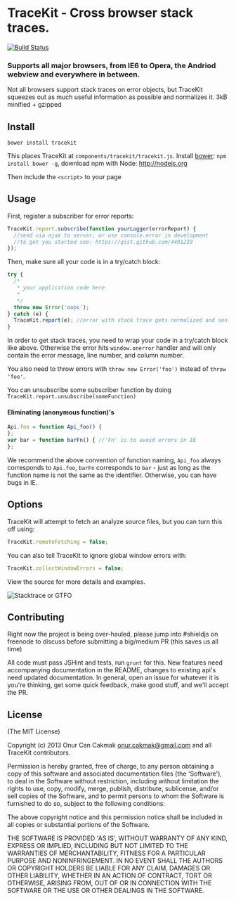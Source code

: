 TraceKit - Cross browser stack traces.
=====================================

[![Build Status](https://travis-ci.org/occ/TraceKit.png?branch=master)](https://travis-ci.org/occ/TraceKit)

### Supports all major browsers, from IE6 to Opera, the Andriod webview and everywhere in between.

Not all browsers support stack traces on error objects, but TraceKit squeezes
out as much useful information as possible and normalizes it. 3kB minified + gzipped


## Install

```
bower install tracekit
```
This places TraceKit at `components/tracekit/tracekit.js`. Install [bower](http://twitter.github.com/bower/): `npm install bower -g`, download npm with Node: http://nodejs.org

Then include the `<script>` to your page

## Usage

First, register a subscriber for error reports:
```javascript
TraceKit.report.subscribe(function yourLogger(errorReport) {
  //send via ajax to server, or use console.error in development
  //to get you started see: https://gist.github.com/4491219
});
```

Then, make sure all your code is in a try/catch block:
```javascript
try {
  /*
   * your application code here
   *
   */
  throw new Error('oops');
} catch (e) {
  TraceKit.report(e); //error with stack trace gets normalized and sent to subscriber
}
```

In order to get stack traces, you need to wrap your code in a try/catch block like above. Otherwise the error hits `window.onerror` handler and will only contain the error message, line number, and column number.

You also need to throw errors with `throw new Error('foo')` instead of `throw 'foo'`.

You can unsubscribe some subscriber function by doing `TraceKit.report.unsubscribe(someFunction)`

#### Eliminating (anonymous function)'s

```javascript
Api.foo = function Api_foo() {
};
var bar = function barFn() { //'Fn' is to avoid errors in IE
};
```

We recommend the above convention of function naming, `Api_foo` always corresponds to `Api.foo`, `barFn` corresponds to `bar` - just as long as the function name is not the same as the identifier. Otherwise, you can have bugs in IE.

## Options

TraceKit will attempt to fetch an analyze source files, but you can turn this off using:

```javascript
TraceKit.remoteFetching = false;
```

You can also tell TraceKit to ignore global window errors with:

```javascript
TraceKit.collectWindowErrors = false;
```

View the source for more details and examples.

![Stacktrace or GTFO](http://i.imgur.com/jacoj.jpg)

## Contributing

Right now the project is being over-hauled, please jump into #shieldjs on freenode to discuss before submitting a big/medium PR (this saves us all time)

All code must pass JSHint and tests, run `grunt` for this. New features need accompanying documentation in the README, changes to existing api's need updated documentation. In general, open an issue for whatever it is you're thinking, get some quick feedback, make good stuff, and we'll accept the PR.

## License

(The MIT License)

Copyright (c) 2013 Onur Can Cakmak <onur.cakmak@gmail.com> and all TraceKit contributors.

Permission is hereby granted, free of charge, to any person obtaining a copy of this software and associated documentation files (the 'Software'), to deal in the Software without restriction, including without limitation the rights to use, copy, modify, merge, publish, distribute, sublicense, and/or sell copies of the Software, and to permit persons to whom the Software is furnished to do so, subject to the following conditions:

The above copyright notice and this permission notice shall be included in all copies or substantial portions of the Software.

THE SOFTWARE IS PROVIDED 'AS IS', WITHOUT WARRANTY OF ANY KIND, EXPRESS OR IMPLIED, INCLUDING BUT NOT LIMITED TO THE WARRANTIES OF MERCHANTABILITY, FITNESS FOR A PARTICULAR PURPOSE AND NONINFRINGEMENT. IN NO EVENT SHALL THE AUTHORS OR COPYRIGHT HOLDERS BE LIABLE FOR ANY CLAIM, DAMAGES OR OTHER LIABILITY, WHETHER IN AN ACTION OF CONTRACT, TORT OR OTHERWISE, ARISING FROM, OUT OF OR IN CONNECTION WITH THE SOFTWARE OR THE USE OR OTHER DEALINGS IN THE SOFTWARE.
